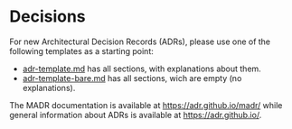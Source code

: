 # Decisions

For new Architectural Decision Records (ADRs), please use one of the following templates as a starting point:

* [adr-template.md](adr-template.md) has all sections, with explanations about them.
* [adr-template-bare.md](adr-template-bare.md) has all sections, wich are empty (no explanations).

The MADR documentation is available at <https://adr.github.io/madr/> while general information about ADRs is available at <https://adr.github.io/>.
